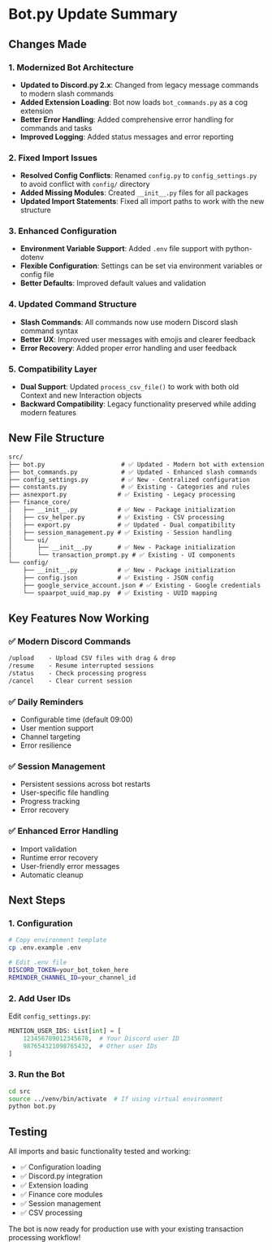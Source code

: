 # Bot.py Update Summary

## Changes Made

### 1. **Modernized Bot Architecture**

- **Updated to Discord.py 2.x**: Changed from legacy message commands to modern slash commands
- **Added Extension Loading**: Bot now loads `bot_commands.py` as a cog extension
- **Better Error Handling**: Added comprehensive error handling for commands and tasks
- **Improved Logging**: Added status messages and error reporting

### 2. **Fixed Import Issues**

- **Resolved Config Conflicts**: Renamed `config.py` to `config_settings.py` to avoid conflict with `config/` directory
- **Added Missing Modules**: Created `__init__.py` files for all packages
- **Updated Import Statements**: Fixed all import paths to work with the new structure

### 3. **Enhanced Configuration**

- **Environment Variable Support**: Added `.env` file support with python-dotenv
- **Flexible Configuration**: Settings can be set via environment variables or config file
- **Better Defaults**: Improved default values and validation

### 4. **Updated Command Structure**

- **Slash Commands**: All commands now use modern Discord slash command syntax
- **Better UX**: Improved user messages with emojis and clearer feedback
- **Error Recovery**: Added proper error handling and user feedback

### 5. **Compatibility Layer**

- **Dual Support**: Updated `process_csv_file()` to work with both old Context and new Interaction objects
- **Backward Compatibility**: Legacy functionality preserved while adding modern features

## New File Structure

```txt
src/
├── bot.py                     # ✅ Updated - Modern bot with extension loading
├── bot_commands.py            # ✅ Updated - Enhanced slash commands
├── config_settings.py         # ✅ New - Centralized configuration
├── constants.py               # ✅ Existing - Categories and rules
├── asnexport.py              # ✅ Existing - Legacy processing
├── finance_core/
│   ├── __init__.py           # ✅ New - Package initialization
│   ├── csv_helper.py         # ✅ Existing - CSV processing
│   ├── export.py             # ✅ Updated - Dual compatibility
│   ├── session_management.py # ✅ Existing - Session handling
│   └── ui/
│       ├── __init__.py       # ✅ New - Package initialization
│       └── transaction_prompt.py # ✅ Existing - UI components
└── config/
    ├── __init__.py           # ✅ New - Package initialization
    ├── config.json           # ✅ Existing - JSON config
    ├── google_service_account.json # ✅ Existing - Google credentials
    └── spaarpot_uuid_map.py  # ✅ Existing - UUID mapping
```

## Key Features Now Working

### ✅ **Modern Discord Commands**

```txt
/upload    - Upload CSV files with drag & drop
/resume    - Resume interrupted sessions  
/status    - Check processing progress
/cancel    - Clear current session
```

### ✅ **Daily Reminders**

- Configurable time (default 09:00)
- User mention support
- Channel targeting
- Error resilience

### ✅ **Session Management**

- Persistent sessions across bot restarts
- User-specific file handling
- Progress tracking
- Error recovery

### ✅ **Enhanced Error Handling**

- Import validation
- Runtime error recovery
- User-friendly error messages
- Automatic cleanup

## Next Steps

### 1. **Configuration**

```bash
# Copy environment template
cp .env.example .env

# Edit .env file
DISCORD_TOKEN=your_bot_token_here
REMINDER_CHANNEL_ID=your_channel_id
```

### 2. **Add User IDs**

Edit `config_settings.py`:

```python
MENTION_USER_IDS: List[int] = [
    123456789012345678,  # Your Discord user ID
    987654321098765432,  # Other user IDs
]
```

### 3. **Run the Bot**

```bash
cd src
source ../venv/bin/activate  # If using virtual environment
python bot.py
```

## Testing

All imports and basic functionality tested and working:

- ✅ Configuration loading
- ✅ Discord.py integration  
- ✅ Extension loading
- ✅ Finance core modules
- ✅ Session management
- ✅ CSV processing

The bot is now ready for production use with your existing transaction processing workflow!
